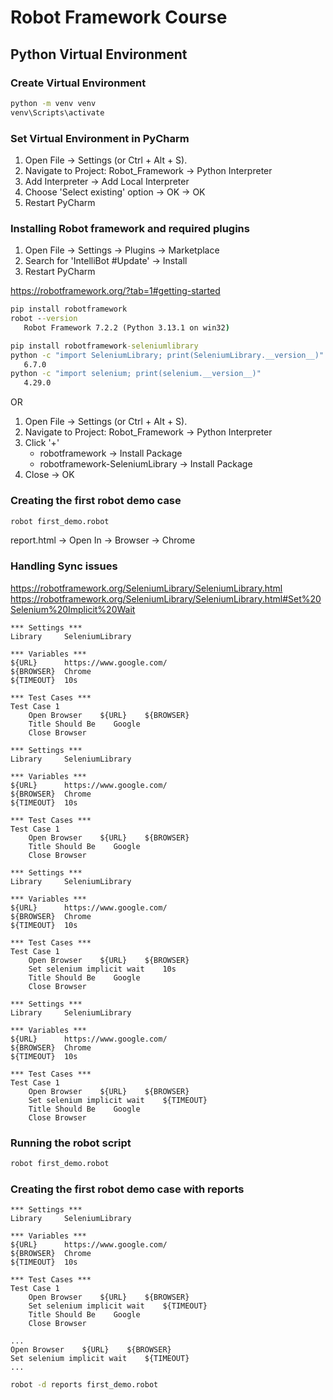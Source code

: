 # Robot Framework Course

## Python Virtual Environment

### Create Virtual Environment
```cmd
python -m venv venv
venv\Scripts\activate
```
### Set Virtual Environment in PyCharm
1. Open File → Settings (or Ctrl + Alt + S).
2. Navigate to Project: Robot_Framework → Python Interpreter 
3. Add Interpreter -> Add Local Interpreter
4. Choose 'Select existing' option -> OK -> OK
5. Restart PyCharm

### Installing Robot framework and required plugins
1. Open File -> Settings -> Plugins -> Marketplace
2. Search for 'IntelliBot #Update' -> Install 
3. Restart PyCharm

https://robotframework.org/?tab=1#getting-started
```cmd
pip install robotframework
robot --version
   Robot Framework 7.2.2 (Python 3.13.1 on win32)

pip install robotframework-seleniumlibrary 
python -c "import SeleniumLibrary; print(SeleniumLibrary.__version__)"
   6.7.0
python -c "import selenium; print(selenium.__version__)"               
   4.29.0

```

OR
1. Open File → Settings (or Ctrl + Alt + S).
2. Navigate to Project: Robot_Framework → Python Interpreter
3. Click '+' 
    - robotframework -> Install Package
    - robotframework-SeleniumLibrary -> Install Package
4. Close -> OK

### Creating the first robot demo case

```cmd
robot first_demo.robot
```

report.html -> Open In -> Browser -> Chrome

### Handling Sync issues
https://robotframework.org/SeleniumLibrary/SeleniumLibrary.html
https://robotframework.org/SeleniumLibrary/SeleniumLibrary.html#Set%20Selenium%20Implicit%20Wait

```note
*** Settings ***
Library     SeleniumLibrary

*** Variables ***
${URL}      https://www.google.com/
${BROWSER}  Chrome
${TIMEOUT}  10s

*** Test Cases ***
Test Case 1
    Open Browser    ${URL}    ${BROWSER}
    Title Should Be    Google
    Close Browser
```

```note
*** Settings ***
Library     SeleniumLibrary

*** Variables ***
${URL}      https://www.google.com/
${BROWSER}  Chrome
${TIMEOUT}  10s

*** Test Cases ***
Test Case 1
    Open Browser    ${URL}    ${BROWSER}
    Title Should Be    Google
    Close Browser
```

```note
*** Settings ***
Library     SeleniumLibrary

*** Variables ***
${URL}      https://www.google.com/
${BROWSER}  Chrome
${TIMEOUT}  10s

*** Test Cases ***
Test Case 1
    Open Browser    ${URL}    ${BROWSER}
    Set selenium implicit wait    10s
    Title Should Be    Google
    Close Browser
```

```note
*** Settings ***
Library     SeleniumLibrary

*** Variables ***
${URL}      https://www.google.com/
${BROWSER}  Chrome
${TIMEOUT}  10s

*** Test Cases ***
Test Case 1
    Open Browser    ${URL}    ${BROWSER}
    Set selenium implicit wait    ${TIMEOUT}
    Title Should Be    Google
    Close Browser
```

### Running the robot script
```cmd
robot first_demo.robot
```

### Creating the first robot demo case with reports
```note
*** Settings ***
Library     SeleniumLibrary

*** Variables ***
${URL}      https://www.google.com/
${BROWSER}  Chrome
${TIMEOUT}  10s

*** Test Cases ***
Test Case 1
    Open Browser    ${URL}    ${BROWSER}
    Set selenium implicit wait    ${TIMEOUT}
    Title Should Be    Google
    Close Browser
```

```note
...
Open Browser    ${URL}    ${BROWSER}
Set selenium implicit wait    ${TIMEOUT}
...
```

```cmd
robot -d reports first_demo.robot
```
